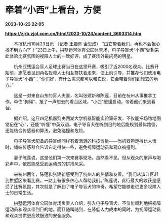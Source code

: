 # 牵着“小西”上看台，方便

**2023-10-23 22:05**

**https://zjrb.zjol.com.cn/html/2023-10/24/content_3693314.htm**

　　本报杭州10月23日讯 （记者 王晨辉 金思成） “由它带着我们，再也不会担心找不到方向了！”23日上午，拱墅运河体育公园体育场，电子导盲犬“小西”受到来此体验比赛氛围的视障人士的一致好评，成了赛场外最闪亮的明星。

　　杭州亚残运会盲人足球比赛当日在这里开赛，吸引了近2000名观众。比赛开始前，志愿者见到两名视障人士相互搀扶着走来，便上前引导，并推荐他们使用电子导盲犬“小西”：“你们好，有什么需求都可以和它说，它会带着你们到想去的地方。”

　　这是一对来自山东的盲人夫妻，名叫张建新和陈莲，目前在杭州从事推拿工作。牵住“狗绳”，报了一声想去的看台区域，“小西”缓缓启动，带着他们来到看台。

　　据介绍，这只四足机器狗由西湖大学机器智能实验室研发，不仅能把场馆地图铭记在“心”，还能“听懂”中英双语。电子导盲犬在听到目的地后能规划最优路径，还能结合传感器和算法，避免碰撞和危险。

　　电子导盲犬配备的导盲绳同样有着满满的科技含量——当机器狗走得比人慢时，绳端传感器会告诉它走得快一些，避免视障运动员和观众被撞到。

　　妻子陈莲说，这是他们第一次来赛事现场，虽然看不见，但从观众的掌声与喝彩声中，依然能感受到运动员的拼搏风采。

　　来杭州两年，陈莲和张建新感受到了杭州人的热情和友善。“我们从滨江区赶到拱墅区来看比赛，一路上有很多热心人帮助我们。”陈莲说，此行最大的收获是感受了比赛氛围，其次就是了解到了电子导盲犬的神奇，希望它能够走进更多视障人士的日常生活。

　　拱墅运河体育公园体育场负责人介绍，引入电子导盲犬，不仅能顺利地把视障运动员和观众带到目的地，而且随叫随到，在降低人力成本的同时，为视障运动员和观众提供更高效细致的安全服务。